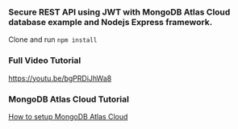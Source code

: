 
### Secure REST API using JWT with MongoDB Atlas Cloud database example and Nodejs Express framework.

Clone and run `npm install`


### Full Video Tutorial
https://youtu.be/bgPRDiJhWa8

### MongoDB Atlas Cloud Tutorial
[How to setup MongoDB Atlas Cloud](https://sunilk.work/build-nodejs-mvp-using-free-mongodb-atlas-cluster-for-aws-google-cloud-platform-and-microsoft-azure/)
